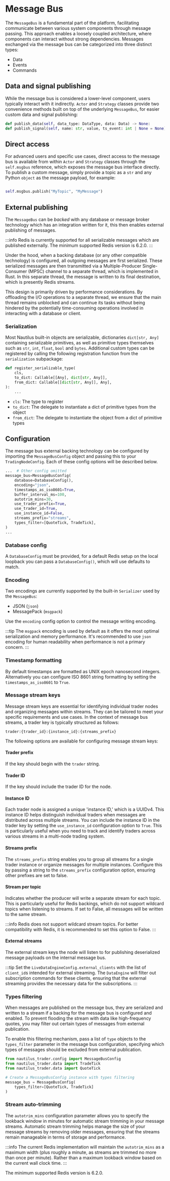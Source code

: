 # Message Bus

The `MessageBus` is a fundamental part of the platform, facilitating communicate between 
various system components through message passing. This approach enables a loosely coupled architecture,
where components can interact without strong dependencies. Messages exchanged via the message bus 
can be categorized into three distinct types:

- Data
- Events
- Commands

## Data and signal publishing

While the message bus is considered a lower-level component, users typically interact with it indirectly.
`Actor` and `Strategy` classes provide two convenience methods built on top of the underlying `MessageBus`, for
easier custom data and signal publishing:

```python
def publish_data(self, data_type: DataType, data: Data) -> None:
def publish_signal(self, name: str, value, ts_event: int | None = None) -> None:
```

## Direct access

For advanced users and specific use cases, direct access to the message bus is available from within `Actor` and `Strategy` 
classes through the `self.msgbus` reference, which exposes the message bus interface directly.
To publish a custom message, simply provide a topic as a `str` and any Python `object` as the message payload, for example:

```python

self.msgbus.publish("MyTopic", "MyMessage")
```

## External publishing

The `MessageBus` can be *backed* with any database or message broker technology which has an
integration written for it, this then enables external publishing of messages.

:::info
Redis is currently supported for all serializable messages which are published externally.
The minimum supported Redis version is 6.2.0.
:::

Under the hood, when a backing database (or any other compatible technology) is configured,
all outgoing messages are first serialized. These serialized messages are then transmitted via a 
Multiple-Producer Single-Consumer (MPSC) channel to a separate thread, which is implemented in Rust. 
In this separate thread, the message is written to its final destination, which is presently Redis streams.

This design is primarily driven by performance considerations. By offloading the I/O operations to a separate thread, 
we ensure that the main thread remains unblocked and can continue its tasks without being hindered by the potentially
time-consuming operations involved in interacting with a database or client.

### Serialization

Most Nautilus built-in objects are serializable, dictionaries `dict[str, Any]` containing serializable primitives, as well as primitive types themselves such as `str`, `int`, `float`, `bool` and `bytes`.
Additional custom types can be registered by calling the following registration function from the `serialization` subpackage:

```python
def register_serializable_type(
    cls,
    to_dict: Callable[[Any], dict[str, Any]],
    from_dict: Callable[[dict[str, Any]], Any],
):
    ...
```

- `cls`: The type to register
- `to_dict`: The delegate to instantiate a dict of primitive types from the object
- `from_dict`: The delegate to instantiate the object from a dict of primitive types

## Configuration

The message bus external backing technology can be configured by importing the `MessageBusConfig` object and passing this to
your `TradingNodeConfig`. Each of these config options will be described below.

```python
...  # Other config omitted
message_bus=MessageBusConfig(
    database=DatabaseConfig(),
    encoding="json",
    timestamps_as_iso8601=True,
    buffer_interval_ms=100,
    autotrim_mins=30,
    use_trader_prefix=True,
    use_trader_id=True,
    use_instance_id=False,
    streams_prefix="streams",
    types_filter=[QuoteTick, TradeTick],
)
...
```

### Database config
A `DatabaseConfig` must be provided, for a default Redis setup on the local
loopback you can pass a `DatabaseConfig()`, which will use defaults to match.

### Encoding

Two encodings are currently supported by the built-in `Serializer` used by the `MessageBus`:
- JSON (`json`)
- MessagePack (`msgpack`)

Use the `encoding` config option to control the message writing encoding.

:::tip
The `msgpack` encoding is used by default as it offers the most optimal serialization and memory performance.
It's recommended to use `json` encoding for human readability when performance is not a primary concern.
:::

### Timestamp formatting

By default timestamps are formatted as UNIX epoch nanosecond integers. Alternatively you can
configure ISO 8601 string formatting by setting the `timestamps_as_iso8601` to `True`.

### Message stream keys

Message stream keys are essential for identifying individual trader nodes and organizing messages within streams.
They can be tailored to meet your specific requirements and use cases. In the context of message bus streams, a trader key is typically structured as follows:

```
trader:{trader_id}:{instance_id}:{streams_prefix}
```

The following options are available for configuring message stream keys:

#### Trader prefix

If the key should begin with the `trader` string.

#### Trader ID

If the key should include the trader ID for the node.

#### Instance ID

Each trader node is assigned a unique 'instance ID,' which is a UUIDv4. This instance ID helps distinguish individual traders when messages 
are distributed across multiple streams. You can include the instance ID in the trader key by setting the `use_instance_id` configuration option to `True`.
This is particularly useful when you need to track and identify traders across various streams in a multi-node trading system.

#### Streams prefix

The `streams_prefix` string enables you to group all streams for a single trader instance or organize
messages for multiple instances. Configure this by passing a string to the `streams_prefix` configuration 
option, ensuring other prefixes are set to false.

#### Stream per topic

Indicates whether the producer will write a separate stream for each topic. This is particularly 
useful for Redis backings, which do not support wildcard topics when listening to streams. 
If set to False, all messages will be written to the same stream.

:::info
Redis does not support wildcard stream topics. For better compatibility with Redis, it is recommended to set this option to False.
:::

#### External streams

The external stream keys the node will listen to for publishing deserialized message payloads on the internal message bus.

:::tip
Set the `LiveDataEngineConfig.external_clients` with the list of `client_id`s intended for external streaming.
The `DataEngine` will filter out subscription commands for these clients, ensuring that the external streaming provides the necessary data for the subscriptions.
:::

### Types filtering

When messages are published on the message bus, they are serialized and written to a stream if a backing
for the message bus is configured and enabled. To prevent flooding the stream with data like high-frequency 
quotes, you may filter out certain types of messages from external publication.

To enable this filtering mechanism, pass a list of `type` objects to the `types_filter` parameter in the message bus configuration, specifying which types of messages should be excluded from external publication.

```python
from nautilus_trader.config import MessageBusConfig
from nautilus_trader.data import TradeTick
from nautilus_trader.data import QuoteTick

# Create a MessageBusConfig instance with types filtering
message_bus = MessageBusConfig(
    types_filter=[QuoteTick, TradeTick]
)

```

### Stream auto-trimming

The `autotrim_mins` configuration parameter allows you to specify the lookback window in minutes for automatic stream trimming in your message streams.
Automatic stream trimming helps manage the size of your message streams by removing older messages, ensuring that the streams remain manageable in terms of storage and performance.

:::info
The current Redis implementation will maintain the `autotrim_mins` as a maximum width (plus roughly a minute, as streams are trimmed no more than once per minute).
Rather than a maximum lookback window based on the current wall clock time.
:::

The minimum supported Redis version is 6.2.0.
